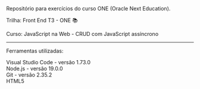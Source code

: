 Repositório para exercícios do curso ONE (Oracle Next Education).


Trilha: Front End T3 - ONE &#128218;

Curso: JavaScript na Web - CRUD com JavaScript assíncrono

______________________________________________________________
Ferramentas utilizadas:

Visual Studio Code - versão 1.73.0<br>
Node.js - versão 19.0.0<br>
Git - versão 2.35.2<br>
HTML5
